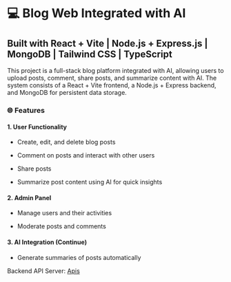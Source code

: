 # 💻 Blog Web Integrated with AI
## Built with React + Vite | Node.js + Express.js | MongoDB | Tailwind CSS | TypeScript

This project is a full-stack blog platform integrated with AI, allowing users to upload posts, comment, share posts, and summarize content with AI. The system consists of a React + Vite frontend, a Node.js + Express backend, and MongoDB for persistent data storage.

### 🌐 Features

#### 1. User Functionality

- Create, edit, and delete blog posts

- Comment on posts and interact with other users

- Share posts 

- Summarize post content using AI for quick insights

#### 2. Admin Panel

- Manage users and their activities

- Moderate posts and comments

#### 3. AI Integration (Continue)

- Generate summaries of posts automatically

Backend API Server: [Apis](https://blog-backend-9f0r.onrender.com)

